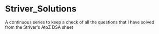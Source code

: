 # Striver_Solutions
A continuous series to keep a check of all the questions that I have solved from the Striver's AtoZ DSA sheet
